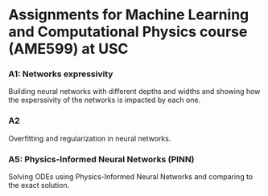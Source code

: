 # Assignments for Machine Learning and Computational Physics course (AME599) at USC

### A1: Networks expressivity 
Building neural networks with different depths and widths and showing how the experssivity of the networks is impacted by each one. 

### A2 
Overfitting and regularization in neural networks. 

### A5: Physics-Informed Neural Networks (PINN)
Solving ODEs using Physics-Informed Neural Networks and comparing to the exact solution. 
